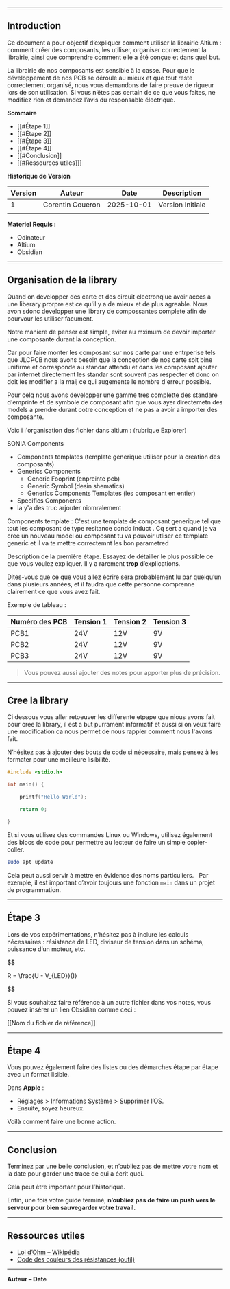 
---
## Introduction

Ce document a pour objectif d’expliquer comment utiliser la librairie Altium : comment créer des composants, les utiliser, organiser correctement la librairie, ainsi que comprendre comment elle a été conçue et dans quel but.

La librairie de nos composants est sensible à la casse. Pour que le développement de nos PCB se déroule au mieux et que tout reste correctement organisé, nous vous demandons de faire preuve de rigueur lors de son utilisation. Si vous n’êtes pas certain de ce que vous faites, ne modifiez rien et demandez l’avis du responsable électrique.

**Sommaire**

- [[#Étape 1]]
- [[#Étape 2]]
- [[#Étape 3]]
- [[#Étape 4]]
- [[#Conclusion]]
- [[#Ressources utiles]]]

**Historique de Version**

| Version | Auteur           | Date       | Description      |
| ------- | ---------------- | ---------- | ---------------- |
| 1       | Corentin Coueron | 2025-10-01 | Version Initiale |
|         |                  |            |                  |

**Materiel Requis :**
- Odinateur
- Altium
- Obsidian

---
## Organisation de la library

Quand on developper des carte et des circuit electronqiue avoir acces a une liberary prorpre est ce qu'il y a de mieux et de plus agreable. Nous avon sdonc developper une library de compossantes complete afin de pourvour les utiliser facument.

Notre maniere de penser est simple, eviter au mximum de devoir importer une composante durant la conception.

Car pour faire monter les composant sur nos carte par une entrperise tels que JLCPCB nous avons besoin que la conception de nos carte soit bine unifirme et corresponde au standar attendu et dans les composant ajouter par internet directement les standar sont souvent pas respecter et donc on doit les modifier a la maij ce qui augemente le nombre d'erreur possible.

Pour celq nous avons developper une gamme tres complette des standare d'emprinte et de symbole de composant afin que vous ayer directemetn des models a prendre durant cotre conception et ne pas a avoir a importer des composante.

Voic i l'organisation des fichier dans altium : (rubrique Explorer)

SONIA Components
- Components templates (template generique utiliser pour la creation des composants)
- Generics Components
	- Generic Fooprint (enpreinte pcb)
	- Generic Symbol (desin shematics)
	- Generics Components Templates (les composant en entier)
- Specifics Components 
- la y'a des truc arjouter niomralement

Components template :
C'est une template de composant generique tel que tout les composant de type resitance condo induct . Cq sert a quand je va cree un nouveau model ou composant tu va pouvoir utliser ce template generic et il va te mettre correctemnt les bon parametred





Description de la première étape. Essayez de détailler le plus possible ce que vous voulez expliquer. Il y a rarement **trop** d’explications.  

Dites-vous que ce que vous allez écrire sera probablement lu par quelqu’un dans plusieurs années, et il faudra que cette personne comprenne clairement ce que vous avez fait.

Exemple de tableau :

| Numéro des PCB | Tension 1 | Tension 2 | Tension 3 |
|----------------|-----------|-----------|-----------|
| PCB1           | 24V       | 12V       | 9V        |
| PCB2           | 24V       | 12V       | 9V        |
| PCB3           | 24V       | 12V       | 9V        |

> Vous pouvez aussi ajouter des notes pour apporter plus de précision.

---
## Cree la library

Ci dessous vous aller retoeuver les differente etpape que nious avons fait pour cree la library, il est a but purrament informatif et aussi si on veux faire une modification ca nous permet de nous rappler comment nous l'avons fait.





N’hésitez pas à ajouter des bouts de code si nécessaire, mais pensez à les formater pour une meilleure lisibilité.

```c
#include <stdio.h>

int main() {

    printf("Hello World");

    return 0;

}
```

Et si vous utilisez des commandes Linux ou Windows, utilisez également des blocs de code pour permettre au lecteur de faire un simple copier-coller.

```bash
sudo apt update
```

Cela peut aussi servir à mettre en évidence des noms particuliers.  
Par exemple, il est important d’avoir toujours une fonction `main` dans un projet de programmation.

---
## Étape 3

Lors de vos expérimentations, n’hésitez pas à inclure les calculs nécessaires : résistance de LED, diviseur de tension dans un schéma, puissance d’un moteur, etc.

$$

R = \frac{U - V_{LED}}{I}

$$

Si vous souhaitez faire référence à un autre fichier dans vos notes, vous pouvez insérer un lien Obsidian comme ceci :  

[[Nom du fichier de référence]]

---
## Étape 4

Vous pouvez également faire des listes ou des démarches étape par étape avec un format lisible.

Dans **Apple** :
- Réglages > Informations Système > Supprimer l’OS.
- Ensuite, soyez heureux.

Voilà comment faire une bonne action.

---
## Conclusion

Terminez par une belle conclusion, et n’oubliez pas de mettre votre nom et la date pour garder une trace de qui a écrit quoi.  

Cela peut être important pour l’historique.

Enfin, une fois votre guide terminé, **n’oubliez pas de faire un push vers le serveur pour bien sauvegarder votre travail.**


---
## Ressources utiles

- [Loi d’Ohm – Wikipédia](https://fr.wikipedia.org/wiki/Loi_d%27Ohm)
- [Code des couleurs des résistances (outil)](https://www.digikey.fr/en/resources/conversion-calculators/conversion-calculator-resistor-color-code)

---
**Auteur – Date**